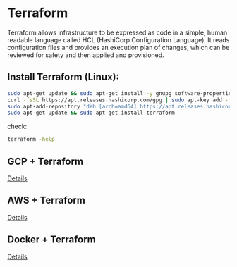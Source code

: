# Terraform

Terraform allows infrastructure to be expressed as code in a simple, human readable language called HCL (HashiCorp Configuration Language). It reads configuration files and provides an execution plan of changes, which can be reviewed for safety and then applied and provisioned. 

## Install Terraform (Linux):

```bash
sudo apt-get update && sudo apt-get install -y gnupg software-properties-common curl
curl -fsSL https://apt.releases.hashicorp.com/gpg | sudo apt-key add -
sudo apt-add-repository "deb [arch=amd64] https://apt.releases.hashicorp.com $(lsb_release -cs) main"
sudo apt-get update && sudo apt-get install terraform
```

check:
```bash
terraform -help
```

## GCP + Terraform

[Details](https://github.com/yuyatinnefeld/terraform/tree/master/gcp)

## AWS + Terraform

[Details](https://github.com/yuyatinnefeld/terraform/tree/master/aws)

## Docker + Terraform

[Details](https://github.com/yuyatinnefeld/terraform/tree/master/docker)